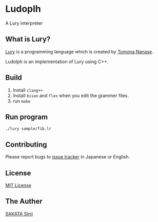 # Ludoplh

A Lury interpreter

## What is Lury?

[Lury](https://github.com/lury-lang/lury) is a programming language which is created by [Tomona Nanase](https://github.com/nanase).

Ludolph is an implementation of Lury using C++.

## Build

1. Install `clang++`
1. Install `bison` and `flex` when you edit the grammer files.
1. run `make`

## Run program

```
./lury sample/fib.lr
```

## Contributing

Please report bugs to [issue tracker](https://github.com/lury-lang/lury/issues) in Japanese or English.

## License

[MIT License](../master/README.md)

## The Auther

[SAKATA Sinji](https://github.com/NKMR6194)
